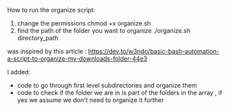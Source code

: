 How to run the organize script:
1) change the permissions 
chmod +x organize.sh
2) find the path of the folder you want to organize 
./organize.sh directory_path

was inspired by this article :
https://dev.to/w3ndo/basic-bash-automation-a-script-to-organize-my-downloads-folder-44e3

I added: 
- code to go through first level subdirectories and organize them
- code to check if the folder we are in is part of the folders in the array , if yes we assume we don't need to organize it further

